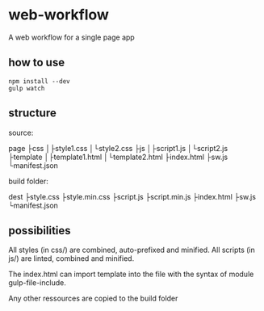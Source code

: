 # web-workflow

A web workflow for a single page app

## how to use

```
npm install --dev
gulp watch
```

## structure

source:

page
├css
│├style1.css
│└style2.css
├js
│├script1.js
│└script2.js
├template
│├template1.html
│└template2.html
├index.html
├sw.js
└manifest.json

build folder:

dest
├style.css
├style.min.css
├script.js
├script.min.js
├index.html
├sw.js
└manifest.json

## possibilities

All styles (in css/) are combined, auto-prefixed and minified.
All scripts (in js/) are linted, combined and minified.

The index.html can import template into the file with the syntax of module gulp-file-include.

Any other ressources are copied to the build folder
